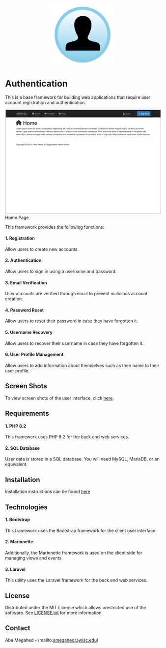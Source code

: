 <p align="center">
  <div align="center">
    <img src="./images/icons/icon.svg" alt="Logo" style="width:200px">
  </div>
</p>

# Authentication

This is a base framework for building web applications that require user account registration and authentication.

<img src="images/screen-shots/home.png" style="border: 2px solid lightgrey;">Home Page

This framework provides the following functions:

#### 1. Registration 
Allow users to create new accounts.

#### 2. Authentication
Allow users to sign in using a username and password. 

#### 3. Email Verification 
User accounts are verified through email to prevent malicious account creation.

#### 4. Password Reset
Allow users to reset their password in case they have forgotten it.

#### 5. Username Recovery
Allow users to recover their username in case they have forgotten it.

#### 6. User Profile Management
Allow users to add information about themselves such as their name to their user profile.

## Screen Shots

To view screen shots of the user interface, click [here](SCREENSHOTS.md).

## Requirements

#### 1. PHP 8.2
This framework uses PHP 8.2 for the back end web services.

#### 2. SQL Database
User data is stored in a SQL database.  You will need MySQL, MariaDB, or an equivalent.

## Installation

Installation instructions can be found [here](INSTALL.md)

## Technologies

#### 1. Bootstrap
This framework uses the Bootstrap framework for the client user interface.

#### 2. Marionette
Additionally, the Marionette framework is used on the client side for managing views and events.

#### 3. Laravel
This utility uses the Laravel framework for the back end web services.

<!-- LICENSE -->
## License

Distributed under the MIT License which allows urestricted use of the software. See [LICENSE.txt](LICENSE.txt) for more information.

<!-- CONTACT -->
## Contact

Abe Megahed - (mailto:amegahed@wisc.edu)

